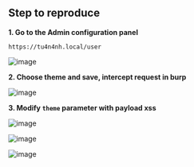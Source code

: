 ## Step to reproduce   
**1. Go to the Admin configuration panel**  
```
https://tu4n4nh.local/user
```  
  
![image](https://user-images.githubusercontent.com/22276823/160655060-c1d45b20-bf90-4de9-abaa-5f5c7a8ea05b.png)  
  
**2. Choose theme and save, intercept request in burp**  
  
![image](https://user-images.githubusercontent.com/22276823/160655312-eb76e638-458e-45c4-af5b-2998eee4b612.png)  
  
**3. Modify `theme` parameter with payload xss**  
  
![image](https://user-images.githubusercontent.com/22276823/160655724-f4671d0a-c9a2-4e8e-b98c-d890d51c3c99.png)  
  
![image](https://user-images.githubusercontent.com/22276823/160655860-d76aa45f-2bc9-4a84-99e1-451a050914e1.png)  
  
![image](https://user-images.githubusercontent.com/22276823/160656024-cce89ced-7add-41ae-bc97-96a09dd3ac34.png)  


